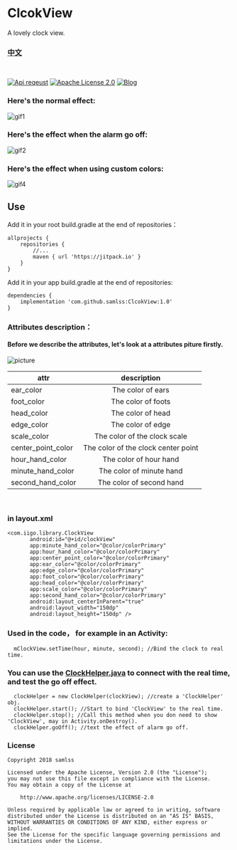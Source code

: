 # ClcokView
A  lovely clock view.

### [中文](https://github.com/samlss/ClcokView/blob/master/README-ZH.md)

<br/>

[![Api reqeust](https://img.shields.io/badge/api-11+-green.svg)](https://github.com/samlss/ClcokView)  [![Apache License 2.0](https://img.shields.io/hexpm/l/plug.svg)](https://github.com/samlss/ClcokView/blob/master/LICENSE) [![Blog](https://img.shields.io/badge/samlss-blog-orange.svg)](https://blog.csdn.net/Samlss)

### Here's the normal effect:
![gif1](https://github.com/samlss/ClcokView/blob/master/screenshots/screenshot1.gif)

### Here's the effect when the alarm go off:
![gif2](https://github.com/samlss/ClcokView/blob/master/screenshots/screenshot2.gif)


### Here's the effect when using custom colors:
![gif4](https://github.com/samlss/ClcokView/blob/master/screenshots/screenshot4.gif)


## Use<br>
Add it in your root build.gradle at the end of repositories：
```
allprojects {
    repositories {
        //...
        maven { url 'https://jitpack.io' }
    }
}
```

Add it in your app build.gradle at the end of repositories:
```
dependencies {
    implementation 'com.github.samlss:ClcokView:1.0'
}
```

### Attributes description：

#### Before we describe the attributes, let's look at a attributes piture firstly.
![picture](https://github.com/samlss/ClcokView/blob/master/screenshots/screenshot3.png)

| attr        | description           |
| ------------- |:-------------:|
| ear_color      | The color of ears |
| foot_color | The color of foots |
| head_color | The color of head |
| edge_color | The color of edge  |
| scale_color | The color of the clock scale |
| center_point_color | The color of the clock center point |
| hour_hand_color | The color of hour hand |
| minute_hand_color |The color of minute hand |
| second_hand_color | The color of second hand |

<br/>


### in layout.xml
```
<com.iigo.library.ClockView
       android:id="@+id/clockView"
       app:minute_hand_color="@color/colorPrimary"
       app:hour_hand_color="@color/colorPrimary"
       app:center_point_color="@color/colorPrimary"
       app:ear_color="@color/colorPrimary"
       app:edge_color="@color/colorPrimary"
       app:foot_color="@color/colorPrimary"
       app:head_color="@color/colorPrimary"
       app:scale_color="@color/colorPrimary"
       app:second_hand_color="@color/colorPrimary"
       android:layout_centerInParent="true"
       android:layout_width="150dp"
       android:layout_height="150dp" />
```

### Used in the code， for example in an Activity:
```
  mClockView.setTime(hour, minute, second); //Bind the clock to real time.
```

### You can use the [ClockHelper.java](https://github.com/samlss/ClcokView/blob/master/library/src/main/java/com/iigo/library/ClockHelper.java) to connect with the real time, and test the go off effect.
```
  clockHelper = new ClockHelper(clockView); //create a 'ClockHelper' obj.
  clockHelper.start(); //Start to bind 'ClockView' to the real time.
  clockHelper.stop(); //Call this method when you don need to show 'ClockView', may in Activity.onDestroy().
  clockHelper.goOff(); //text the effect of alarm go off.
```



### License

```
Copyright 2018 samlss

Licensed under the Apache License, Version 2.0 (the "License");
you may not use this file except in compliance with the License.
You may obtain a copy of the License at

    http://www.apache.org/licenses/LICENSE-2.0

Unless required by applicable law or agreed to in writing, software
distributed under the License is distributed on an "AS IS" BASIS,
WITHOUT WARRANTIES OR CONDITIONS OF ANY KIND, either express or implied.
See the License for the specific language governing permissions and
limitations under the License.
```

